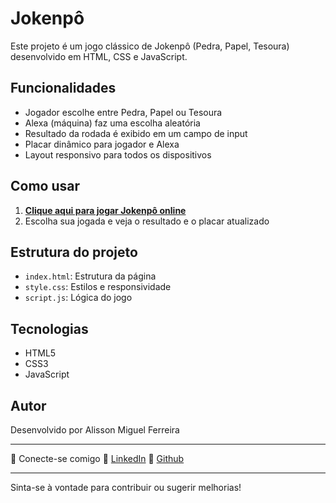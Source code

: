 # Jokenpô

Este projeto é um jogo clássico de Jokenpô (Pedra, Papel, Tesoura) desenvolvido em HTML, CSS e JavaScript.

## Funcionalidades
- Jogador escolhe entre Pedra, Papel ou Tesoura
- Alexa (máquina) faz uma escolha aleatória
- Resultado da rodada é exibido em um campo de input
- Placar dinâmico para jogador e Alexa
- Layout responsivo para todos os dispositivos

## Como usar
1. **[Clique aqui para jogar Jokenpô online](https://alisson-miguelferreira.github.io/JokenPo/)**
2. Escolha sua jogada e veja o resultado e o placar atualizado

## Estrutura do projeto
- `index.html`: Estrutura da página
- `style.css`: Estilos e responsividade
- `script.js`: Lógica do jogo

## Tecnologias
- HTML5
- CSS3
- JavaScript

## Autor
Desenvolvido por Alisson Miguel Ferreira

---

🤝 Conecte-se comigo
🔗 <a href="linkedin.com/in/alisson-miguelferreira">LinkedIn</a>
🐙 <a href="github.com/alisson-miguelferreira">Github</a>

---
Sinta-se à vontade para contribuir ou sugerir melhorias!
